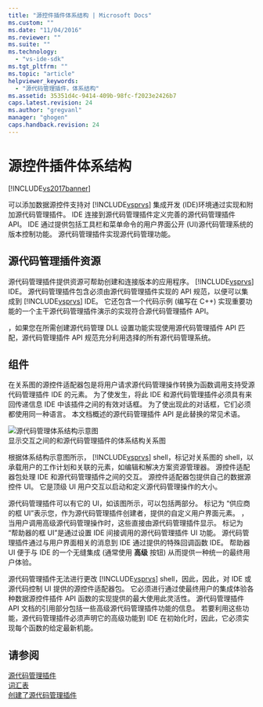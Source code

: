 ```yaml
---
title: "源控件插件体系结构 | Microsoft Docs"
ms.custom: ""
ms.date: "11/04/2016"
ms.reviewer: ""
ms.suite: ""
ms.technology: 
  - "vs-ide-sdk"
ms.tgt_pltfrm: ""
ms.topic: "article"
helpviewer_keywords: 
  - "源代码管理插件，体系结构"
ms.assetid: 35351d4c-9414-409b-98fc-f2023e2426b7
caps.latest.revision: 24
ms.author: "gregvanl"
manager: "ghogen"
caps.handback.revision: 24
---
```

# 源控件插件体系结构
[!INCLUDE[vs2017banner](../../code-quality/includes/vs2017banner.md)]

可以添加数据源控件支持对 [!INCLUDE[vsprvs](../../code-quality/includes/vsprvs_md.md)] 集成开发 \(IDE\)环境通过实现和附加源代码管理插件。  IDE 连接到源代码管理插件定义完善的源代码管理插件 API。  IDE 通过提供包括工具栏和菜单命令的用户界面公开 \(UI\)源代码管理系统的版本控制功能。  源代码管理插件实现源代码管理功能。  
  
## 源代码管理插件资源  
 源代码管理插件提供资源可帮助创建和连接版本的应用程序。 [!INCLUDE[vsprvs](../../code-quality/includes/vsprvs_md.md)] IDE。  源代码管理插件包含必须由源代码管理插件实现的 API 规范，以便可以集成到 [!INCLUDE[vsprvs](../../code-quality/includes/vsprvs_md.md)] IDE。  它还包含一个代码示例 \(编写在 C\+\+\) 实现重要功能的一个主干源代码管理插件演示的实现符合源代码管理插件 API。  
  
 ，如果您在所需创建源代码管理 DLL 设置功能实现使用源代码管理插件 API 匹配，源代码管理插件 API 规范充分利用选择的所有源代码管理系统。  
  
## 组件  
 在关系图的源控件适配器包是将用户请求源代码管理操作转换为函数调用支持受源代码管理插件 IDE 的元素。  为了使发生，将此 IDE 和源代码管理插件必须具有来回传递信息 IDE 中该插件之间的有效对话框。  为了使出现此的对话框，它们必须都使用同一种语言。  本文档概述的源代码管理插件 API 是此替换的常见术语。  
  
 ![源代码管理体系结构示意图](../../extensibility/internals/media/vs_sccsdk_plug_in_arch.png "vs\_sccsdk\_plug\_in\_arch")  
显示交互之间的和源代码管理插件的体系结构关系图  
  
 根据体系结构示意图所示， [!INCLUDE[vsprvs](../../code-quality/includes/vsprvs_md.md)] shell，标记对关系图的 shell，以承载用户的工作计划和关联的元素，如编辑和解决方案资源管理器。  源控件适配器包处理 IDE 和源代码管理插件之间的交互。  源控件适配器包提供自己的数据源控件 UI。  它是顶级 UI 用户交互以启动和定义源代码管理操作的大小。  
  
 源代码管理插件可以有它的 UI，如该图所示，可以包括两部分。  标记为 “供应商的框 UI”表示您，作为源代码管理插件创建者，提供的自定义用户界面元素。  ，当用户调用高级源代码管理操作时，这些直接由源代码管理插件显示。  标记为 “帮助器的框 UI”是通过设置 IDE 间接调用的源代码管理插件 UI 功能。  源代码管理插件通过与用户界面相关的消息到 IDE 通过提供的特殊回调函数 IDE。  帮助器 UI 便于与 IDE 的一个无缝集成 \(通常使用 **高级** 按钮\) 从而提供一种统一的最终用户体验。  
  
 源代码管理插件无法进行更改 [!INCLUDE[vsprvs](../../code-quality/includes/vsprvs_md.md)] shell，因此，因此，对 IDE 或源代码控制 UI 提供的源控件适配器包。  它必须进行通过使最终用户的集成体验各种数据源控件插件 API 函数的实现提供的最大使用此灵活性。  源代码管理插件 API 文档的引用部分包括一些高级源代码管理插件功能的信息。  若要利用这些功能，源代码管理插件必须声明它的高级功能到 IDE 在初始化时，因此，它必须实现每个函数的给定最新机能。  
  
## 请参阅  
 [源代码管理插件](../../extensibility/source-control-plug-ins.md)   
 [词汇表](../../extensibility/source-control-plug-in-glossary.md)   
 [创建了源代码管理插件](../../extensibility/internals/creating-a-source-control-plug-in.md)